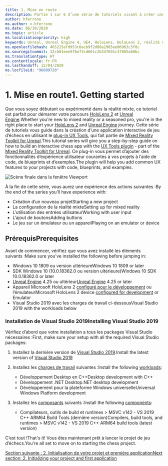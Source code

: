 ```yaml
---
title: 1. Mise en route
description: Partie 1 sur 6 d’une série de tutoriels visant à créer une application de jeu d’échecs simple avec Unreal Engine 4 et le plug-in Mixed Reality Toolkit UX Tools
author: hferrone
ms.author: v-hferrone
ms.date: 06/10/2020
ms.topic: article
ms.localizationpriority: high
keywords: Unreal, Unreal Engine 4, UE4, HoloLens, HoloLens 2, réalité mixte, tutoriel, bien démarrer, mrtk, uxt, UX Tools, documentation, casque de réalité mixte, casque windows mixed reality, casque de réalité virtuelle
ms.openlocfilehash: 465215efd953c0acb9f2d80a2905ee06963c5f8c
ms.sourcegitcommit: 32cb81eee976e73cd661c2b347691c37865a60bc
ms.translationtype: HT
ms.contentlocale: fr-FR
ms.lasthandoff: 12/04/2020
ms.locfileid: "96609720"
---
```

# <a name="1-getting-started"></a><span data-ttu-id="26ad9-104">1. Mise en route</span><span class="sxs-lookup"><span data-stu-id="26ad9-104">1. Getting started</span></span>

<span data-ttu-id="26ad9-105">Que vous soyez débutant ou expérimenté dans la réalité mixte, ce tutoriel est parfait pour démarrer votre parcours [HoloLens 2](https://docs.microsoft.com/windows/mixed-reality/) et [Unreal Engine](https://www.unrealengine.com/en-US/).</span><span class="sxs-lookup"><span data-stu-id="26ad9-105">Whether you're new to mixed reality or a seasoned pro, you're in the right place to start your [HoloLens 2](https://docs.microsoft.com/windows/mixed-reality/) and [Unreal Engine](https://www.unrealengine.com/en-US/) journey.</span></span> <span data-ttu-id="26ad9-106">Cette série de tutoriels vous guide dans la création d’une application interactive de jeu d’échecs en utilisant le [plug-in UX Tools](https://github.com/microsoft/MixedReality-UXTools-Unreal), qui fait partie de [Mixed Reality Toolkit for Unreal](https://github.com/microsoft/MixedRealityToolkit-Unreal).</span><span class="sxs-lookup"><span data-stu-id="26ad9-106">This tutorial series will give you a step-by-step guide on how to build an interactive chess app with the [UX Tools plugin](https://github.com/microsoft/MixedReality-UXTools-Unreal) - part of the [Mixed Reality Toolkit for Unreal](https://github.com/microsoft/MixedRealityToolkit-Unreal).</span></span> <span data-ttu-id="26ad9-107">Ce plug-in vous permet d’ajouter des fonctionnalités d’expérience utilisateur courantes à vos projets à l’aide de code, de blueprints et d’exemples.</span><span class="sxs-lookup"><span data-stu-id="26ad9-107">The plugin will help you add common UX features to your projects with code, blueprints, and examples.</span></span> 

![Scène finale dans la fenêtre Viewport](images/unreal-uxt/5-endscene.PNG)

<span data-ttu-id="26ad9-109">À la fin de cette série, vous aurez une expérience des actions suivantes :</span><span class="sxs-lookup"><span data-stu-id="26ad9-109">By the end of the series you'll have experience with:</span></span>
* <span data-ttu-id="26ad9-110">Création d’un nouveau projet</span><span class="sxs-lookup"><span data-stu-id="26ad9-110">Starting a new project</span></span>
* <span data-ttu-id="26ad9-111">La configuration de la réalité mixte</span><span class="sxs-lookup"><span data-stu-id="26ad9-111">Setting up for mixed reality</span></span>
* <span data-ttu-id="26ad9-112">L’utilisation des entrées utilisateur</span><span class="sxs-lookup"><span data-stu-id="26ad9-112">Working with user input</span></span>
* <span data-ttu-id="26ad9-113">L’ajout de boutons</span><span class="sxs-lookup"><span data-stu-id="26ad9-113">Adding buttons</span></span>
* <span data-ttu-id="26ad9-114">Le jeu sur un émulateur ou un appareil</span><span class="sxs-lookup"><span data-stu-id="26ad9-114">Playing on an emulator or device</span></span>

## <a name="prerequisites"></a><span data-ttu-id="26ad9-115">Prérequis</span><span class="sxs-lookup"><span data-stu-id="26ad9-115">Prerequisites</span></span>

<span data-ttu-id="26ad9-116">Avant de commencer, vérifiez que vous avez installé les éléments suivants :</span><span class="sxs-lookup"><span data-stu-id="26ad9-116">Make sure you've installed the following before jumping in:</span></span>
* <span data-ttu-id="26ad9-117">Windows 10 1809 ou version ultérieure</span><span class="sxs-lookup"><span data-stu-id="26ad9-117">Windows 10 1809 or later</span></span>
* <span data-ttu-id="26ad9-118">SDK Windows 10 (10.0.18362.0 ou version ultérieure)</span><span class="sxs-lookup"><span data-stu-id="26ad9-118">Windows 10 SDK 10.0.18362.0 or later</span></span>
* <span data-ttu-id="26ad9-119">[Unreal Engine](https://www.unrealengine.com/en-US/get-now) 4.25 ou ultérieur</span><span class="sxs-lookup"><span data-stu-id="26ad9-119">[Unreal Engine](https://www.unrealengine.com/en-US/get-now) 4.25 or later</span></span>
* <span data-ttu-id="26ad9-120">Appareil Microsoft HoloLens 2 [configuré pour le développement](../../platform-capabilities-and-apis/using-visual-studio.md#enabling-developer-mode) ou l’émulateur</span><span class="sxs-lookup"><span data-stu-id="26ad9-120">Microsoft HoloLens 2 device [configured for development](../../platform-capabilities-and-apis/using-visual-studio.md#enabling-developer-mode) or Emulator</span></span>
* <span data-ttu-id="26ad9-121">Visual Studio 2019 avec les charges de travail ci-dessous</span><span class="sxs-lookup"><span data-stu-id="26ad9-121">Visual Studio 2019 with the workloads below</span></span>

### <a name="installing-visual-studio-2019"></a><span data-ttu-id="26ad9-122">Installation de Visual Studio 2019</span><span class="sxs-lookup"><span data-stu-id="26ad9-122">Installing Visual Studio 2019</span></span>

<span data-ttu-id="26ad9-123">Vérifiez d’abord que votre installation a tous les packages Visual Studio nécessaires :</span><span class="sxs-lookup"><span data-stu-id="26ad9-123">First, make sure your setup with all the required Visual Studio packages:</span></span>
1. <span data-ttu-id="26ad9-124">Installez la dernière version de [Visual Studio 2019](https://visualstudio.microsoft.com/downloads/).</span><span class="sxs-lookup"><span data-stu-id="26ad9-124">Install the latest version of [Visual Studio 2019](https://visualstudio.microsoft.com/downloads/)</span></span>
2. <span data-ttu-id="26ad9-125">Installez les [charges de travail](https://docs.microsoft.com/visualstudio/install/modify-visual-studio?#modify-workloads) suivantes :</span><span class="sxs-lookup"><span data-stu-id="26ad9-125">Install the following [workloads](https://docs.microsoft.com/visualstudio/install/modify-visual-studio?#modify-workloads):</span></span>
    * <span data-ttu-id="26ad9-126">Développement Desktop en C++</span><span class="sxs-lookup"><span data-stu-id="26ad9-126">Desktop development with C++</span></span>
    * <span data-ttu-id="26ad9-127">Développement .NET Desktop</span><span class="sxs-lookup"><span data-stu-id="26ad9-127">.NET desktop development</span></span>
    * <span data-ttu-id="26ad9-128">Développement pour la plateforme Windows universelle</span><span class="sxs-lookup"><span data-stu-id="26ad9-128">Universal Windows Platform development</span></span>

3. <span data-ttu-id="26ad9-129">Installez les [composants](https://docs.microsoft.com/visualstudio/install/modify-visual-studio?#modify-individual-components) suivants :</span><span class="sxs-lookup"><span data-stu-id="26ad9-129">Install the following [components](https://docs.microsoft.com/visualstudio/install/modify-visual-studio?#modify-individual-components):</span></span>
    * <span data-ttu-id="26ad9-130">Compilateurs, outils de build et runtimes > MSVC v142 - VS 2019 C++ ARM64 Build Tools (dernière version)</span><span class="sxs-lookup"><span data-stu-id="26ad9-130">Compilers, build tools, and runtimes > MSVC v142 - VS 2019 C++ ARM64 build tools (latest version)</span></span>

<span data-ttu-id="26ad9-131">C’est tout !</span><span class="sxs-lookup"><span data-stu-id="26ad9-131">That's it!</span></span> <span data-ttu-id="26ad9-132">Vous êtes maintenant prêt à lancer le projet de jeu d’échecs.</span><span class="sxs-lookup"><span data-stu-id="26ad9-132">You're all set to move on to starting the chess project.</span></span>

[<span data-ttu-id="26ad9-133">Section suivante : 2. Initialisation de votre projet et première application</span><span class="sxs-lookup"><span data-stu-id="26ad9-133">Next section: 2. Initializing your project and first application</span></span>](unreal-uxt-ch2.md)